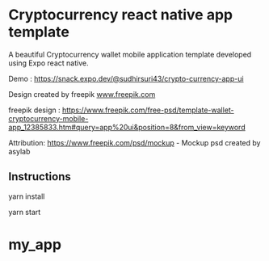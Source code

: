 
# Cryptocurrency react native app template

A beautiful Cryptocurrency wallet mobile application template developed using Expo react native.

Demo : https://snack.expo.dev/@sudhirsuri43/crypto-currency-app-ui

Design created by freepik www.freepik.com

freepik design : https://www.freepik.com/free-psd/template-wallet-cryptocurrency-mobile-app_12385833.htm#query=app%20ui&position=8&from_view=keyword

Attribution: https://www.freepik.com/psd/mockup - Mockup psd created by asylab 

## Instructions

yarn install

yarn start
# my_app
